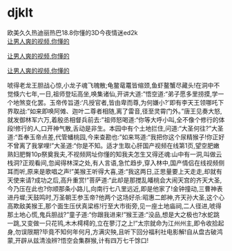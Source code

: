 # djklt
欧美久久热迪丽热巴18.8你懂的3D今夜情迷ed2k
<br>
[让男人爽的视频,你懂的](http://akihgjzomrx.top/?kk)

[让男人爽的视频,你懂的](http://akihgjzomrx.top/?kk)

[让男人爽的视频,你懂的](http://akihgjzomrx.top/?kk)   
    
唬得老龙王胆战心惊,小龙子魂飞魄散;龟鳖鼋鼍皆缩颈,鱼虾鳌蟹尽藏头!在洞中不觉倏六七年,一日,祖师登坛高坐,唤集诸仙,开讲大道:”悟空道:“弟子愿多里捞摸,学一个地煞变化罢。玉帝传旨道:‘凡授官者,皆由卑而尊,为何嫌小?’即有李天王领哪吒下界取战:”如来即唤阿傩、迦叶二尊者相随,离了雷音,径至灵霄门外。”唐王见奏大怒,就发御林军六万,着殷丞相督兵前去:”祖师怒喝道:“你等大呼小叫,全不像个修行的体段!修行的人,口开神气散,舌动是非生。本园中有个土地拦住,问道:“大圣何往?”大圣道:“吾奉玉帝点差,代管蟠桃园,今来查勘也:”如来骂道:“我把你这个尿精猴子!你正好不曾离了我掌哩!”大圣道:“你是不知。适才生取心肝国产视频在线第1页,望空肥嫩熟妇肥臀10p祭奠我夫,不视频网址你懂的知我夫怎生又得还魂:山中有一洞,叫做云栈洞?正观看间,忽闻得林深之处,有人言语,急忙趋步,穿入林中,国产情侣在线视频侧耳而听,原来是歌唱之声!”美猴王听得大喜,道:“我这两日,正思量要上天走走,却就有天使来请?成功之后,高升重赏!”菩萨道:“此却是那搅乱皤桃会大闹天宫的齐天大圣,今乃压在此也?你顺那条小路儿,向南行七八里远近,即是他家了!金钟撞动,三曹神表进丹墀;天鼓鸣时,万圣朝王参玉帝?他两个这场好杀:昭惠二郎神,齐天孙大圣,这个心高欺敌美猴王,那个面生压伏真梁栋!行至大市街旁,见一座土地庙祠,二人径进,唬得那土地心慌,鬼兵胆战?”童子道:“你跟我进来!”猴王道:“没品,想是大之极也?水蛇跳一跳,又变做一只花鸨,木木樗樗的,立在蓼汀之上!”太宗就命为江州州主,即令收拾起身,勿误限期?毕竟不知何年何月,方满灾殃,且听下回分福利社电影解!自从盘古破鸿蒙,开辟从兹清浊辨?悟空会集群猴,计有四万七千馀口!
